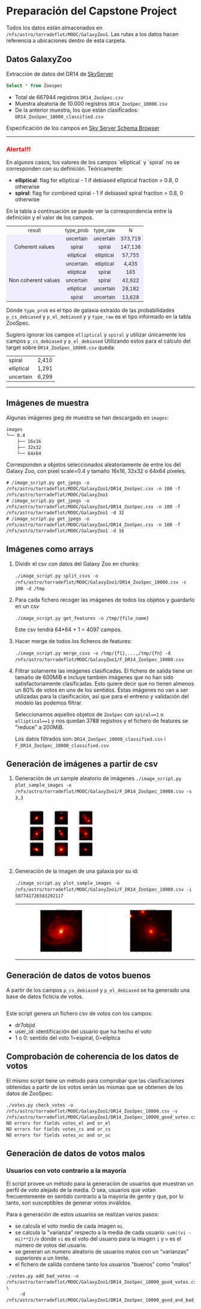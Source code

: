 # Preparación del Capstone Project

Todos los datos están almacenados en `/nfs/astro/torradeflot/MOOC/GalaxyZoo1`.
Las rutas a los datos hacen referencia a ubicaciones dentro de esta carpeta.

## Datos GalaxyZoo

Extracción de datos del DR14 de [SkyServer](http://skyserver.sdss.org/dr14/en/tools/search/sql.aspx)

```SQL
Select * from Zoospec
```

* Total de 667944 registros `DR14_ZooSpec.csv`
* Muestra aleatoria de 10.000 registros `DR14_ZooSpec_10000.csv`
* De la anterior muestra, los que están clasificados: `DR14_ZooSpec_10000_classified.csv`

Especificación de los campos en [Sky Server Schema Browser](http://skyserver.sdss.org/dr14/en/help/browser/browser.aspx#&&history=description+zooSpec+U)

---
<h3 color="red" style="color:red;">Alerta!!!</h3>
En algunos casos, los valores de los campos `elliptical` y `spiral`  no se corresponden con su definición. Teóricamente:

* **elliptical**: flag for elliptical - 1 if debiased elliptical fraction > 0.8, 0 otherwise
* **spiral**: flag for combined spiral - 1 if debiased spiral fraction > 0.8, 0 otherwise

En la tabla a continuación se puede ver la correspondencia entre la definición y el valor de los campos.
<table>
<tbody>
	
<tr align="center"><td><font size="-1">result</font></td><td><font size="-1">type_prob</font></td><td><font size="-1">type_raw</font></td><td><font size="-1">N</font></td></tr>
<tr></tr>
<tr align="center" bgcolor="#eeeeff"><td rowspan=3>Coherent values </td><td nowrap=""><font size="-1">uncertain</font></td><td nowrap=""><font size="-1">uncertain</font></td><td nowrap=""><font size="-1">373,719</font></td></tr>
<tr align="center" bgcolor="#eeeeff"><td nowrap=""><font size="-1">spiral</font></td><td nowrap=""><font size="-1">spiral</font></td><td nowrap=""><font size="-1">147,138</font></td></tr>
<tr align="center" bgcolor="#eeeeff"><td nowrap=""><font size="-1">elliptical</font></td><td nowrap=""><font size="-1">elliptical</font></td><td nowrap=""><font size="-1">57,755</font></td></tr>
<tr align="center" bgcolor="#eeeeff"><td rowspan=5>Non coherent values </td><td nowrap=""><font size="-1">uncertain</font></td><td nowrap=""><font size="-1">elliptical</font></td><td nowrap=""><font size="-1">4,435</font></td></tr>
<tr align="center" bgcolor="#eeeeff"><td nowrap=""><font size="-1">elliptical</font></td><td nowrap=""><font size="-1">spiral</font></td><td nowrap=""><font size="-1">165</font></td></tr>
<tr align="center" bgcolor="#eeeeff"><td nowrap=""><font size="-1">uncertain</font></td><td nowrap=""><font size="-1">spiral</font></td><td nowrap=""><font size="-1">42,922</font></td></tr>
<tr align="center" bgcolor="#eeeeff"><td nowrap=""><font size="-1">elliptical</font></td><td nowrap=""><font size="-1">uncertain</font></td><td nowrap=""><font size="-1">28,182</font></td></tr>
<tr align="center" bgcolor="#eeeeff"><td nowrap=""><font size="-1">spiral</font></td><td nowrap=""><font size="-1">uncertain</font></td><td nowrap=""><font size="-1">13,628</font></td></tr>

</tbody></table>

Dónde `type_prob`  es el tipo de galaxia extraído de las probabilidades `p_cs_debiased` y `p_el_debiased` y
y `type_raw` es  el tipo informado en la tabla ZooSpec.

Sugiero ignorar los campos `elliptical` y `spiral` y utilizar únicamente los campos `p_cs_debiased` y `p_el_debiased`
Utilizando estos para el cálculo del target sobre `DR14_ZooSpec_10000.csv` queda:

<table>
<tr><td>spiral</td><td>2,410</td></tr>
<tr><td>elliptical</td><td>1,291</td></tr>
<tr><td>uncertain</td><td>6,299</td></tr>
</table>

---

## Imágenes de muestra

Algunas imágenes jpeg de muestra se han descargado en `images`:
```
images
└── 0.4
    ├── 16x16
    ├── 32x32
    └── 64x64
```
Corresponden a objetos seleccionados aleatoriamente de entre los del Galaxy Zoo, con pixel scale=0.4 y tamaño 16x16, 32x32 o 64x64 píxeles.

```
# /image_script.py get_jpegs -o /nfs/astro/torradeflot/MOOC/GalaxyZoo1/DR14_ZooSpec.csv -n 100 -f /nfs/astro/torradeflot/MOOC/GalaxyZoo1
# /image_script.py get_jpegs -o /nfs/astro/torradeflot/MOOC/GalaxyZoo1/DR14_ZooSpec.csv -n 100 -f /nfs/astro/torradeflot/MOOC/GalaxyZoo1 -d 32
# /image_script.py get_jpegs -o /nfs/astro/torradeflot/MOOC/GalaxyZoo1/DR14_ZooSpec.csv -n 100 -f /nfs/astro/torradeflot/MOOC/GalaxyZoo1 -d 16
```

## Imágenes como arrays

1. Dividir el csv con datos del Galaxy Zoo en chunks:

    `./image_script.py split_csvs -o /nfs/astro/torradeflot/MOOC/GalaxyZoo1/DR14_ZooSpec_10000.csv -c 100 -d /tmp`

2. Para cada fichero recoger las imágenes de todos los objetos y guardarlo en un csv

    `./image_script.py get_features -o /tmp/{file_name}`
    
    Este csv tendrá 64*64 + 1 = 4097 campos.

3. Hacer merge de todos los ficheros de features:

    `./image_script.py merge_csvs -o /tmp/{f1},...,/tmp/{fn} -d /nfs/astro/torradeflot/MOOC/GalaxyZoo1/F_DR14_ZooSpec_10000.csv`

4. Filtrar solamente las imágenes clasificadas. El fichero de salida tiene un tamaño de 600MiB e incluye también imágenes que no han
sido satisfactoriamente clasificadas. Esto quiere decir que no tienen almenos un 80% de votos en uno de los sentidos. Éstas imágenes
no van a ser utilizadas para la clasificación, así que para el entreno y validación del modelo las podemos filtrar.

    Seleccionamos aquellos objetos de `ZooSpec` con `spiral==1` o `elliptical==1` y nos quedan 3788 registros y el fichero de features se "reduce" a 200MiB.

    Los datos filtrados son: `DR14_ZooSpec_10000_classified.csv` i `F_DR14_ZooSpec_10000_classified.csv`


## Generación de imágenes a partir de csv

1. Generación de un sample aleatorio de imágenes
    `./image_script.py plot_sample_images -o /nfs/astro/torradeflot/MOOC/GalaxyZoo1/F_DR14_ZooSpec_10000.csv -s 3,3`

    <img src="../../_static/galaxy_3x3_sample.png" style="width: 50%;"/>

2. Generación de la imagen de una galaxia por su id:

    `./image_script.py plot_sample_images -o /nfs/astro/torradeflot/MOOC/GalaxyZoo1/F_DR14_ZooSpec_10000.csv -i 587741726583292117`

	<table>
		<tr>
			<td><img src="../../_static/galaxy_spiral_sample.png"/></td>
			<td><img src="../../_static/galaxy_elliptic_sample.png"/></td>	
		</tr>
	</table>

## Generación de datos de votos buenos

A partir de los campos `p_cs_debiased` y `p_el_debiased` se ha generado una base de datos ficticia de votos.

```./votes.py generate_good_votes -o /nfs/astro/torradeflot/MOOC/GalaxyZoo1/DR14_ZooSpec_10000.csv -d /nfs/astro/torradeflot/MOOC/GalaxyZoo1/DR14_ZooSpec_10000_good_votes.csv
```

Este script genera un fichero csv de votos con los campos:
* dr7objid
* user_id: identificación del usuario que ha hecho el voto
* 1 o 0: sentido del voto 1=espiral, 0=elíptica

## Comprobación de coherencia de los datos de votos

El mismo script tiene un método para comprobar que las clasificaciones obtenidas a partir de los votos serán 
las mismas que se obtienen de los datos de ZooSpec:

```
./votes.py check_votes -o /nfs/astro/torradeflot/MOOC/GalaxyZoo1/DR14_ZooSpec_10000.csv -v /nfs/astro/torradeflot/MOOC/GalaxyZoo1/DR14_ZooSpec_10000_good_votes.csv
NO errors for fields votes_el and or_el
NO errors for fields votes_cs and or_cs
NO errors for fields votes_uc and or_uc
```

## Generación de datos de votos malos

### Usuarios con voto contrario a la mayoría

El script provee un método para la generación de usuarios que muestran un perfil de voto alejado de la media.
O sea, usuarios que votan frecuentemente en sentido contrario a la mayoría de gente y que, por lo tanto,
son susceptibles de generar votos inválidos.

Para a generación de estos usuarios se realizan varios pasos:
* se calcula el voto medio de cada imagen `mi`.
* se calcula la "varianza" respecto a la media de cada usuario: `sum((vi - mi)**2)/n` donde `vi` es el voto del 
usuario para la imagen `i` y `n` es el número de votos del usuario.
* se generan un numero aleatorio de usuarios malos con un "varianzas" superiores a un límite.
* el fichero de salida contiene tanto los usuarios "buenos" como "malos"

```
./votes.py add_bad_votes -o /nfs/astro/torradeflot/MOOC/GalaxyZoo1/DR14_ZooSpec_10000_good_votes.csv \
     -d /nfs/astro/torradeflot/MOOC/GalaxyZoo1/DR14_ZooSpec_10000_good_and_bad_votes.csv
```
